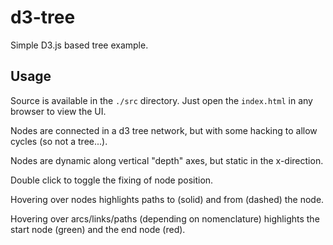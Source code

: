 # d3-tree

Simple D3.js based tree example.

## Usage

Source is available in the `./src` directory. Just open the `index.html` in any browser to view the UI.

Nodes are connected in a d3 tree network, but with some hacking to allow cycles (so not a tree...).

Nodes are dynamic along vertical "depth" axes, but static in the x-direction.

Double click to toggle the fixing of node position.

Hovering over nodes highlights paths to (solid) and from (dashed) the node.

Hovering over arcs/links/paths (depending on nomenclature) highlights the start node (green) and the end node (red).